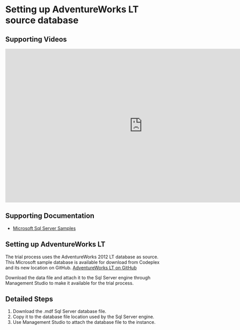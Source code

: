 # Setting up AdventureWorks LT source database

## Supporting Videos

<iframe width="853" height="480" src="https://www.youtube.com/embed/QmUDBc0CfiU?rel=0" frameborder="0" allow="autoplay; encrypted-media" allowfullscreen></iframe>

## Supporting Documentation

- [Microsoft Sql Server Samples](https://github.com/Microsoft/sql-server-samples)

## Setting up AdventureWorks LT

The trial process uses the AdventureWorks 2012 LT database as source. This Microsoft sample database is available for download from Codeplex and its new location on GitHub.
[AdventureWorks LT on GitHub](https://github.com/Microsoft/sql-server-samples/releases/tag/adventureworks2012)

Download the data file and attach it to the Sql Server engine through Management Studio to make it available for the trial process.

## Detailed Steps

1. Download the .mdf Sql Server database file.
2. Copy it to the database file location used by the Sql Server engine.
3. Use Management Studio to attach the database file to the instance.
